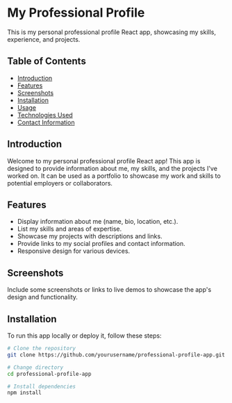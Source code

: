 # My Professional Profile

This is my personal professional profile React app, showcasing my skills, experience, and projects.

## Table of Contents

- [Introduction](#introduction)
- [Features](#features)
- [Screenshots](#screenshots)
- [Installation](#installation)
- [Usage](#usage)
- [Technologies Used](#technologies-used)
- [Contact Information](#contact-information)

## Introduction

Welcome to my personal professional profile React app! This app is designed to provide information about me, my skills, and the projects I've worked on. It can be used as a portfolio to showcase my work and skills to potential employers or collaborators.

## Features

- Display information about me (name, bio, location, etc.).
- List my skills and areas of expertise.
- Showcase my projects with descriptions and links.
- Provide links to my social profiles and contact information.
- Responsive design for various devices.

## Screenshots

Include some screenshots or links to live demos to showcase the app's design and functionality.

## Installation

To run this app locally or deploy it, follow these steps:

```bash
# Clone the repository
git clone https://github.com/yourusername/professional-profile-app.git

# Change directory
cd professional-profile-app

# Install dependencies
npm install
